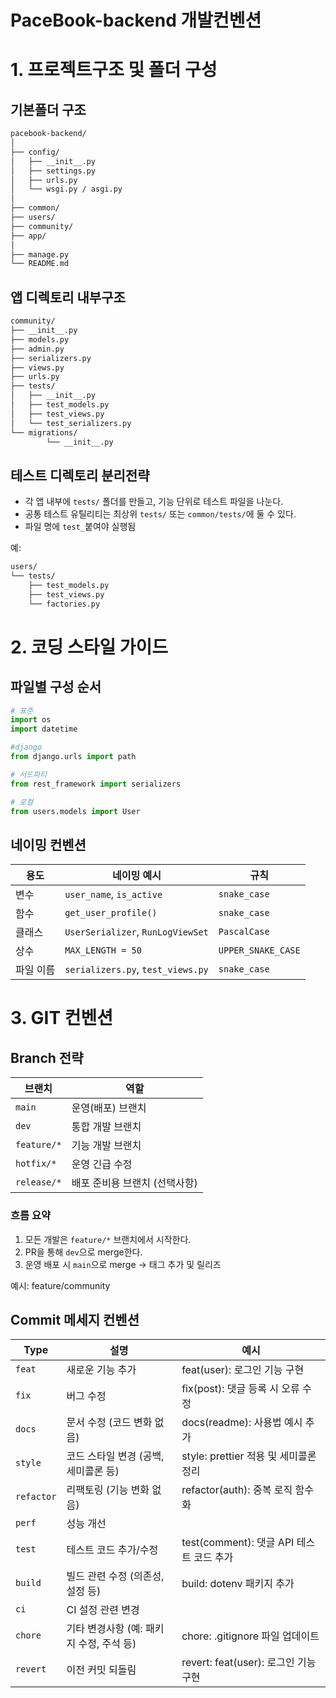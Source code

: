 # PaceBook-backend 개발컨벤션

# 1. 프로젝트구조 및 폴더 구성

## 기본폴더 구조

```bash
pacebook-backend/
│
├── config/                
│   ├── __init__.py
│   ├── settings.py
│   ├── urls.py         
│   └── wsgi.py / asgi.py
│
├── common/
├── users/
├── community/
├── app/
│
├── manage.py
└── README.md
```

## 앱 디렉토리 내부구조

```bash
community/
├── __init__.py
├── models.py
├── admin.py
├── serializers.py
├── views.py
├── urls.py
├── tests/
│   ├── __init__.py
│   ├── test_models.py
│   ├── test_views.py
│   └── test_serializers.py
└── migrations/
        └── __init__.py
```

## 테스트 디렉토리 분리전략

- 각 앱 내부에 `tests/` 폴더를 만들고, 기능 단위로 테스트 파일을 나눈다.
- 공통 테스트 유틸리티는 최상위 `tests/` 또는 `common/tests/`에 둘 수 있다.
- 파일 명에 `test_`붙여야 실행됨

예:

```bash
users/
└── tests/
	├── test_models.py
	├── test_views.py
	└── factories.py
```

# 2. 코딩 스타일 가이드

## 파일별 구성 순서

```python
# 표준
import os
import datetime

#django
from django.urls import path

# 서드파티
from rest_framework import serializers

# 로컬
from users.models import User

```

## 네이밍 컨벤션

| 용도 | 네이밍 예시 | 규칙 |
| --- | --- | --- |
| 변수 | `user_name`, `is_active` | `snake_case` |
| 함수 | `get_user_profile()` | `snake_case` |
| 클래스 | `UserSerializer`, `RunLogViewSet` | `PascalCase` |
| 상수 | `MAX_LENGTH = 50` | `UPPER_SNAKE_CASE` |
| 파일 이름 | `serializers.py`, `test_views.py` | `snake_case` |

# 3. GIT 컨벤션

## Branch 전략

| 브랜치 | 역할 |
| --- | --- |
| `main` | 운영(배포) 브랜치 |
| `dev` | 통합 개발 브랜치 |
| `feature/*` | 기능 개발 브랜치 |
| `hotfix/*` | 운영 긴급 수정 |
| `release/*` | 배포 준비용 브랜치 (선택사항) |

### 흐름 요약

1. 모든 개발은 `feature/*` 브랜치에서 시작한다.
2. PR을 통해 `dev`으로 merge한다.
3. 운영 배포 시 `main`으로 merge → 태그 추가 및 릴리즈

예시: feature/community

## Commit 메세지 컨벤션

| Type | 설명 | 예시 |
| --- | --- | --- |
| `feat` | 새로운 기능 추가 | feat(user): 로그인 기능 구현 |
| `fix` | 버그 수정 | fix(post): 댓글 등록 시 오류 수정 |
| `docs` | 문서 수정 (코드 변화 없음) | docs(readme): 사용법 예시 추가 |
| `style` | 코드 스타일 변경 (공백, 세미콜론 등) | style: prettier 적용 및 세미콜론 정리 |
| `refactor` | 리팩토링 (기능 변화 없음) | refactor(auth): 중복 로직 함수화 |
| `perf` | 성능 개선 |  |
| `test` | 테스트 코드 추가/수정 | test(comment): 댓글 API 테스트 코드 추가 |
| `build` | 빌드 관련 수정 (의존성, 설정 등) | build: dotenv 패키지 추가 |
| `ci` | CI 설정 관련 변경 |  |
| `chore` | 기타 변경사항 (예: 패키지 수정, 주석 등) | chore: .gitignore 파일 업데이트 |
| `revert` | 이전 커밋 되돌림 | revert: feat(user): 로그인 기능 구현 |